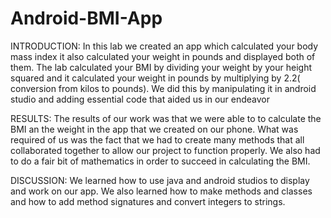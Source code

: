 # Android-BMI-App

INTRODUCTION:
In this lab we created an app which calculated your body mass index it also calculated your weight in pounds and displayed both of them. The lab calculated your BMI by dividing your weight by your height squared and it calculated your weight in pounds by multiplying by 2.2( conversion from kilos to pounds). We did this by manipulating it in android studio and adding essential code that aided us in our endeavor

RESULTS:
The results  of our work was that we were able to to calculate the BMI  an the weight in the app that we created on our phone. What was required of us was the fact that we had to create many methods that all collaborated together to allow our project to function properly. We also had to do a fair bit of mathematics in order to succeed in calculating the BMI.

DISCUSSION:
We learned how to use java and android studios to display and work on our app. We also learned how to make methods and classes and how to add method signatures and convert integers to strings.
